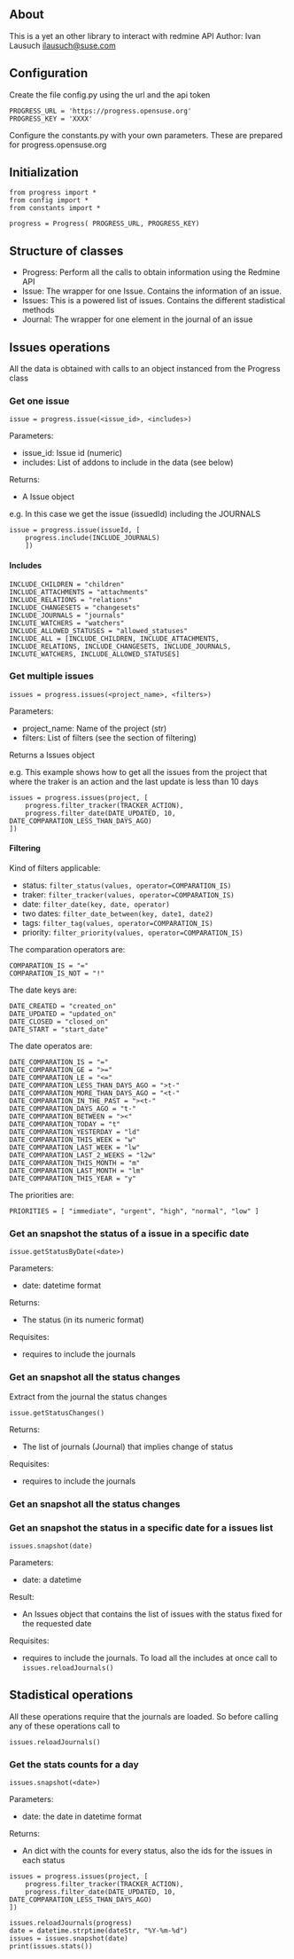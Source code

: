 ## About

This is a yet an other library to interact with redmine API
Author: Ivan Lausuch <ilausuch@suse.com>

## Configuration

Create the file config.py using the url and the api token

```
PROGRESS_URL = 'https://progress.opensuse.org'
PROGRESS_KEY = 'XXXX'
```

Configure the constants.py with your own parameters.
These are prepared for progress.opensuse.org

## Initialization

```
from progress import *
from config import *
from constants import *

progress = Progress( PROGRESS_URL, PROGRESS_KEY)
```

## Structure of classes

* Progress: Perform all the calls to obtain information using the Redmine API
* Issue: The wrapper for one Issue. Contains the information of an issue.
* Issues: This is a powered list of issues. Contains the different stadistical methods
* Journal: The wrapper for one element in the journal of an issue

## Issues operations

All the data is obtained with calls to an object instanced from the Progress class

### Get one issue

```
issue = progress.issue(<issue_id>, <includes>)
```
Parameters:
* issue_id: Issue id (numeric)
* includes: List of addons to include in the data (see below)

Returns:
* A Issue object

e.g. In this case we get the issue (issuedId) including the JOURNALS

```
issue = progress.issue(issueId, [
    progress.include(INCLUDE_JOURNALS)
    ])
```

#### Includes

```
INCLUDE_CHILDREN = "children"
INCLUDE_ATTACHMENTS = "attachments"
INCLUDE_RELATIONS = "relations"
INCLUDE_CHANGESETS = "changesets"
INCLUDE_JOURNALS = "journals"
INCLUTE_WATCHERS = "watchers"
INCLUDE_ALLOWED_STATUSES = "allowed_statuses"
INCLUDE_ALL = [INCLUDE_CHILDREN, INCLUDE_ATTACHMENTS, INCLUDE_RELATIONS, INCLUDE_CHANGESETS, INCLUDE_JOURNALS, INCLUTE_WATCHERS, INCLUDE_ALLOWED_STATUSES]
```

### Get multiple issues

```
issues = progress.issues(<project_name>, <filters>)
```

Parameters:
* project_name: Name of the project (str)
* filters: List of filters (see the section of filtering)

Returns a Issues object

e.g. This example shows how to get all the issues from the project that where the traker is an action and the last update is less than 10 days

```
issues = progress.issues(project, [
    progress.filter_tracker(TRACKER_ACTION),
    progress.filter_date(DATE_UPDATED, 10, DATE_COMPARATION_LESS_THAN_DAYS_AGO)
])
```

#### Filtering

Kind of filters applicable:

* status: ```filter_status(values, operator=COMPARATION_IS)```
* traker: ```filter_tracker(values, operator=COMPARATION_IS)```
* date: ```filter_date(key, date, operator)```
* two dates: ```filter_date_between(key, date1, date2)```
* tags: ```filter_tag(values, operator=COMPARATION_IS)```
* priority: ```filter_priority(values, operator=COMPARATION_IS)```

The comparation operators are:
```
COMPARATION_IS = "="
COMPARATION_IS_NOT = "!"
```

The date keys are:
```
DATE_CREATED = "created_on"
DATE_UPDATED = "updated_on"
DATE_CLOSED = "closed_on"
DATE_START = "start_date"
```

The date operatos are:
```
DATE_COMPARATION_IS = "="
DATE_COMPARATION_GE = ">="
DATE_COMPARATION_LE = "<="
DATE_COMPARATION_LESS_THAN_DAYS_AGO = ">t-"
DATE_COMPARATION_MORE_THAN_DAYS_AGO = "<t-"
DATE_COMPARATION_IN_THE_PAST = "><t-"
DATE_COMPARATION_DAYS_AGO = "t-"
DATE_COMPARATION_BETWEEN = "><"
DATE_COMPARATION_TODAY = "t"
DATE_COMPARATION_YESTERDAY = "ld"
DATE_COMPARATION_THIS_WEEK = "w"
DATE_COMPARATION_LAST_WEEK = "lw"
DATE_COMPARATION_LAST_2_WEEKS = "l2w"
DATE_COMPARATION_THIS_MONTH = "m"
DATE_COMPARATION_LAST_MONTH = "lm"
DATE_COMPARATION_THIS_YEAR = "y"
```

The priorities are:
```
PRIORITIES = [ "immediate", "urgent", "high", "normal", "low" ]
```

### Get an snapshot the status of a issue in a specific date

```
issue.getStatusByDate(<date>)
```

Parameters:
* date: datetime format

Returns:
* The status (in its numeric format)

Requisites: 
* requires to include the journals


### Get an snapshot all the status changes

Extract from the journal the status changes

```
issue.getStatusChanges()
```

Returns:
* The list of journals (Journal) that implies change of status

Requisites:
* requires to include the journals


### Get an snapshot all the status changes

### Get an snapshot the status in a specific date for a issues list

```
issues.snapshot(date)
```

Parameters:
* date: a datetime

Result:
* An Issues object that contains the list of issues with the status fixed for the requested date

Requisites:
* requires to include the journals. To load all the includes at once call to ```issues.reloadJournals()```


## Stadistical operations

All these operations require that the journals are loaded.
So before calling any of these operations call to

```
issues.reloadJournals()
```


### Get the stats counts for a day

```
issues.snapshot(<date>)
```

Parameters:
* date: the date in datetime format

Returns:
*  An dict with the counts for every status, also the ids for the issues in each status

```
issues = progress.issues(project, [
    progress.filter_tracker(TRACKER_ACTION),
    progress.filter_date(DATE_UPDATED, 10, DATE_COMPARATION_LESS_THAN_DAYS_AGO)
])

issues.reloadJournals(progress)
date = datetime.strptime(dateStr, "%Y-%m-%d")
issues = issues.snapshot(date)
print(issues.stats())
```

